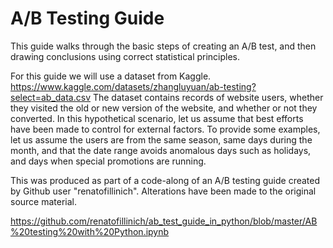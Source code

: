 # A/B Testing Guide

This guide walks through the basic steps of creating an A/B test, and then drawing conclusions using correct statistical principles.

For this guide we will use a dataset from Kaggle. https://www.kaggle.com/datasets/zhangluyuan/ab-testing?select=ab_data.csv The dataset contains records of website users, whether they visited the old or new version of the website, and whether or not they converted. In this hypothetical scenario, let us assume that best efforts have been made to control for external factors. To provide some examples, let us assume the users are from the same season, same days during the month, and that the date range avoids anomalous days such as holidays, and days when special promotions are running.

This was produced as part of a code-along of an A/B testing guide created by Github user "renatofillinich". Alterations have been made to the original source material.

https://github.com/renatofillinich/ab_test_guide_in_python/blob/master/AB%20testing%20with%20Python.ipynb
